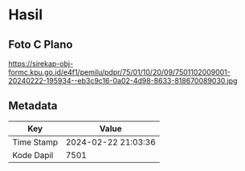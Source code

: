 # Hasil

## Foto C Plano

https://sirekap-obj-formc.kpu.go.id/e4f1/pemilu/pdpr/75/01/10/20/09/7501102009001-20240222-195934--eb3c9c16-0a02-4d98-8633-818670089030.jpg


## Metadata

| Key        | Value               |
| ---------- | ------------------- |
| Time Stamp | 2024-02-22 21:03:36 |
| Kode Dapil | 7501                |



